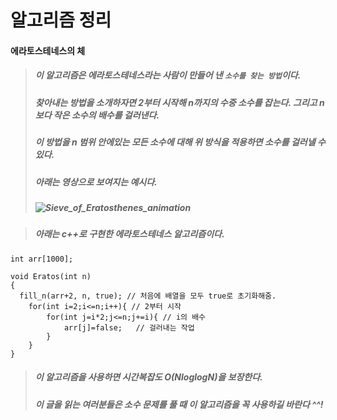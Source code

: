 # 알고리즘 정리

#### 에라토스테네스의 체
> ##### 이 알고리즘은 에라토스테네스라는 사람이 만들어 낸 `소수를 찾는 방법`이다.
> ##### 찾아내는 방법을 소개하자면 2부터 시작해 n까지의 수중 소수를 잡는다. 그리고 n보다 작은 소수의 배수를 걸러낸다.
> ##### 이 방법을 n 범위 안에있는 모든 소수에 대해 위 방식을 적용하면 소수를 걸러낼 수 있다.
> ##### 아래는 영상으로 보여지는 예시다.
> ##### ![Sieve_of_Eratosthenes_animation](https://user-images.githubusercontent.com/80656788/187200047-1608378c-1d76-4d96-928d-21ebdffeae2c.gif)

> ##### 아래는 c++로 구현한 에라토스테네스 알고리즘이다.
```
int arr[1000];

void Eratos(int n)
{
  fill_n(arr+2, n, true); // 처음에 배열을 모두 true로 초기화해줌.
    for(int i=2;i<=n;i++){ // 2부터 시작
        for(int j=i*2;j<=n;j+=i){ // i의 배수
            arr[j]=false;   // 걸러내는 작업
        }
    }
}
```
> ##### 이 알고리즘을 사용하면 시간복잡도 O(NloglogN)을 보장한다.
> ##### 이 글을 읽는 여러분들은 소수 문제를 풀 때 이 알고리즘을 꼭 사용하길 바란다 ^^!
